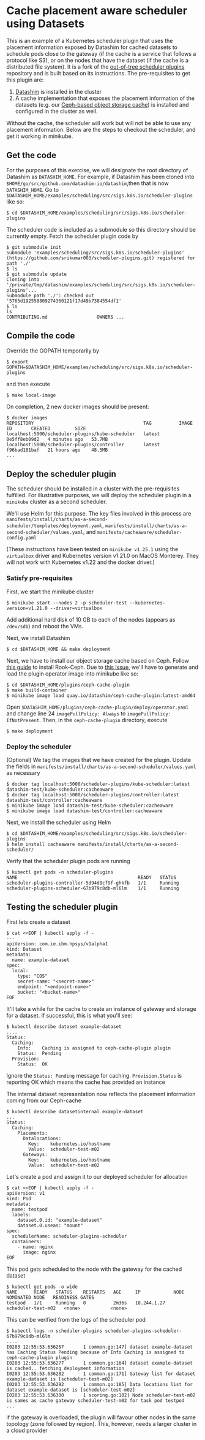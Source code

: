 # Cache placement aware scheduler using Datasets

This is an example of a Kubernetes scheduler plugin that uses the placement information exposed by Datashim for cached datasets to schedule pods close to the gateway (if the cache is a service that follows a protocol like S3), or on the nodes that have the dataset (if the cache is a distributed file system). It is a fork of the [out-of-tree scheduler plugins](https://github.com/kubernetes-sigs/scheduler-plugins) repository and is built based on its instructions. The pre-requisites to get this plugin are:

1. [Datashim](https://github.com/datashim-io/datashim) is installed in the cluster
2. A cache implementation that exposes the placement information of the datasets (e.g. our [Ceph-based object storage cache](https://github.com/datashim-io/datashim/tree/master/plugins/ceph-cache-plugin)) is installed and configured in the cluster as well.

Without the cache, the scheduler will work but will not be able to use any placement information. Below are the steps to checkout the scheduler, and get it working in minikube.

## Get the code

For the purposes of this exercise, we will designate the root directory of Datashim as `DATASHIM_HOME`. For example, if Datashim has been cloned into `$HOME/go/src/github.com/datashim-io/datashim`,then that is now `DATASHIM_HOME`. Go to `$DATASHIM_HOME/examples/scheduling/src/sigs.k8s.io/scheduler-plugins` like so:

`$ cd $DATASHIM_HOME/examples/scheduling/src/sigs.k8s.io/scheduler-plugins`

The scheduler code is included as a submodule so this directory should be currently empty. Fetch the scheduler plugin code by

```
$ git submodule init
Submodule 'examples/scheduling/src/sigs.k8s.io/scheduler-plugins' (https://github.com/srikumar003/scheduler-plugins.git) registered for path './'
$ ls
$ git submodule update
Cloning into '/private/tmp/datashim/examples/scheduling/src/sigs.k8s.io/scheduler-plugins'...
Submodule path './': checked out '5765d192558809274360121f17d49b7384554df1'
$ ls
ls
CONTRIBUTING.md                  OWNERS ...
```

## Compile the code

Override the GOPATH temporarily by

`$ export GOPATH=$DATASHIM_HOME/examples/scheduling/src/sigs.k8s.io/scheduler-plugins`

and then execute

`$ make local-image`

On completion, 2 new docker images should be present:

```
$ docker images
REPOSITORY                                        TAG          IMAGE ID       CREATED         SIZE
localhost:5000/scheduler-plugins/kube-scheduler   latest       0e5ff8eb09d2   4 minutes ago   53.7MB
localhost:5000/scheduler-plugins/controller       latest       f96bad181baf   21 hours ago    48.5MB
...
```

## Deploy the scheduler plugin

The scheduler should be installed in a cluster with the pre-requisites fulfilled. For illustrative purposes, we will deploy the scheduler plugin in a `minikube` cluster as a second scheduler.

We'll use Helm for this purpose. The key files involved in this process are `manifests/install/charts/as-a-second-scheduler/templates/deployment.yaml`, `manifests/install/charts/as-a-second-scheduler/values.yaml`, and `manifests/cacheaware/scheduler-config.yaml` 

(These instructions have been tested on `minikube v1.25.1` using the `virtualbox` driver and Kubernetes version v1.21.0 on MacOS Monterey. They will not work with Kubernetes v1.22 and the docker driver.)

### Satisfy pre-requisites
First, we start the minikube cluster

`$ minikube start --nodes 2 -p scheduler-test --kubernetes-version=v1.21.0 --driver=virtualbox `

Add additional hard disk of 10 GB to each of the nodes (appears as `/dev/sdb`) and reboot the VMs.

Next, we install Datashim

`$ cd $DATASHIM_HOME && make deployment`

Next, we have to install our object storage cache based on Ceph. Follow [this guide](https://github.com/datashim-io/datashim/blob/master/docs/Ceph-Caching.md#rookceph-installation) to install Rook-Ceph. Due to [this issue](https://github.com/datashim-io/datashim/issues/143), we'll have to generate and load the plugin operator image into minikube like so:

```
$ cd $DATASHIM_HOME/plugins/ceph-cache-plugin
$ make build-container
$ minikube image load quay.io/datashim/ceph-cache-plugin:latest-amd64
```
Open `$DATASHIM_HOME/plugins/ceph-cache-plugin/deploy/operator.yaml` and change line 24 `imagePullPolicy: Always` to `imagePullPolicy: IfNotPresent`. Then, in the `ceph-cache-plugin` directory, execute

```
$ make deployment
```

### Deploy the scheduler

(Optional) We tag the images that we have created for the plugin. Update the fields in `manifests/install/charts/as-a-second-scheduler/values.yaml` as necessary

```
$ docker tag localhost:5000/scheduler-plugins/kube-scheduler:latest datashim-test/kube-scheduler:cacheaware
$ docker tag localhost:5000/scheduler-plugins/controller:latest datashim-test/controller:cacheaware
$ minikube image load datashim-test/kube-scheduler:cacheaware
$ minikube image load datashim-test/controller:cacheaware
```

Next, we install the scheduler using Helm

```
$ cd $DATASHIM_HOME/examples/scheduling/src/sigs.k8s.io/scheduler-plugins
$ helm install cacheaware manifests/install/charts/as-a-second-scheduler/
```

Verify that the scheduler plugin pods are running

```
$ kubectl get pods -n scheduler-plugins
NAME                                            READY   STATUS  
scheduler-plugins-controller-5d94d8cf9f-ghkfb   1/1     Running  
scheduler-plugins-scheduler-67b979c8db-ml6lm    1/1     Running   
```

## Testing the scheduler plugin

First lets create a dataset

```
$ cat <<EOF | kubectl apply -f -
---
apiVersion: com.ie.ibm.hpsys/v1alpha1
kind: Dataset
metadata:
  name: example-dataset
spec:
  local:
    type: "COS"
    secret-name: "<secret-name>"
    endpoint: "<endpoint-name>"
    bucket: "<bucket-name>"
EOF
```

It'll take a while for the cache to create an instance of gateway and storage for a dataset. If successful, this is what you'll see:


```
$ kubectl describe dataset example-dataset
....
Status:
  Caching:
    Info:    Caching is assigned to ceph-cache-plugin plugin
    Status:  Pending
  Provision:
    Status:  OK
```
Ignore the `Status: Pending` message for caching. `Provision.Status` is reporting OK which means the cache has provided an instance

The internal dataset representation now reflects the placement information coming from our Ceph-cache

```
$ kubectl describe datasetinternal example-dataset
...
Status:
  Caching:
    Placements:
      Datalocations:
        Key:    kubernetes.io/hostname
        Value:  scheduler-test-m02
      Gateways:
        Key:    kubernetes.io/hostname
        Value:  scheduler-test-m02
```

Let's create a pod and assign it to our deployed scheduler for allocation

```
$ cat <<EOF | kubectl apply -f -
apiVersion: v1
kind: Pod
metadata:
  name: testpod
  labels:
    dataset.0.id: "example-dataset"
    dataset.0.useas: "mount"
spec:
  schedulerName: scheduler-plugins-scheduler
  containers:
    - name: nginx
      image: nginx
EOF
```

This pod gets scheduled to the node with the gateway for the cached dataset

```
$ kubectl get pods -o wide
NAME      READY   STATUS    RESTARTS   AGE     IP            NODE                 NOMINATED NODE   READINESS GATES
testpod   1/1     Running   0          2m36s   10.244.1.27   scheduler-test-m02   <none>           <none>
```

This can be verified from the logs of the scheduler pod

```
$ kubectl logs -n scheduler-plugins scheduler-plugins-scheduler-67b979c8db-ml6lm
....
I0203 12:55:53.636267       1 common.go:147] dataset example-dataset has Caching Status Pending because of Info Caching is assigned to ceph-cache-plugin plugin
I0203 12:55:53.636277       1 common.go:164] dataset example-dataset is cached.. fetching deployment information
I0203 12:55:53.636282       1 common.go:171] Gateway list for dataset example-dataset is [scheduler-test-m02]
I0203 12:55:53.636292       1 common.go:185] Data locations list for dataset example-dataset is [scheduler-test-m02]
I0203 12:55:53.636300       1 scoring.go:102] Node scheduler-test-m02 is sames as cache gateway scheduler-test-m02 for task pod testpod
...
```

if the gateway is overloaded, the plugin will favour other nodes in the same topology (zone followed by region). This, however, needs a larger cluster in a cloud provider
